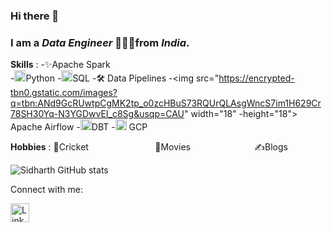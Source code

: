 ### Hi there 👋

<!--
**sidharth1805/sidharth1805** is a ✨ _special_ ✨ repository because its `README.md` (this file) appears on your GitHub profile.

Here are some ideas to get you started:

- 🔭 I’m currently working on ...
- 🌱 I’m currently learning ...
- 👯 I’m looking to collaborate on ...
- 🤔 I’m looking for help with ...
- 💬 Ask me about ...
- 📫 How to reach me: ...
- 😄 Pronouns: ...
- ⚡ Fun fact: ...
-->


### I am a ***Data Engineer*** 👨🏽‍💻from ***India***.

**Skills** : 
-✨Apache Spark                               
-<img src="https://img.icons8.com/color/1x/python.png"  width="18" height="18">Python
-<img src="https://img.icons8.com/external-soft-fill-juicy-fish/1x/external-sql-coding-and-development-soft-fill-soft-fill-juicy-fish.png"  width="18" height="18">SQL
-🛠 Data Pipelines
-<img src="https://encrypted-tbn0.gstatic.com/images?q=tbn:ANd9GcRUwtpCgMK2tp_o0zcHBuS73RQUrQLAsgWncS7im1H629Cr78SH30Yq-N3YGDwvEI_c8Sg&usqp=CAU"  width="18" -height="18"> Apache Airflow
-<img src="https://seeklogo.com/images/D/dbt-logo-500AB0BAA7-seeklogo.com.png"  width="18" height="18">DBT
-<img src="https://img.icons8.com/color/1x/google-cloud-platform.png"  width="18" height="18"> GCP

**Hobbies** : 
🏏Cricket &nbsp;&nbsp;&nbsp;&nbsp;&nbsp;&nbsp;&nbsp;&nbsp;&nbsp;&nbsp;&nbsp;&nbsp;&nbsp;&nbsp;&nbsp;&nbsp;&nbsp;&nbsp;&nbsp;&nbsp;&nbsp;&nbsp;&nbsp;&nbsp;&nbsp; 🎥Movies&nbsp;&nbsp;&nbsp;&nbsp;&nbsp;&nbsp;&nbsp;&nbsp;&nbsp;&nbsp;&nbsp;&nbsp;&nbsp;&nbsp;&nbsp;&nbsp;&nbsp;&nbsp;&nbsp;&nbsp;&nbsp;&nbsp;&nbsp;&nbsp;&nbsp; ✍️Blogs &nbsp;&nbsp;&nbsp;

![Sidharth GitHub stats](https://github-readme-stats.vercel.app/api?username=sidharth1805&count_private=true&show_icons=true&theme=nightowl)

Connect with me:  

<p align='left'>
    <a href="https://www.linkedin.com/in/sidharth-ramalingam/">
    <img width="30px" alt="LinkedIn" src="https://cdn-icons-png.flaticon.com/512/174/174857.png" />
    </a> 
</p>

